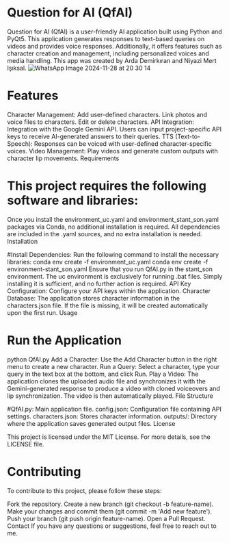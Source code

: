 

#  Question for AI (QfAI)

Question for AI (QfAI) is a user-friendly AI application built using Python and PyQt5. This application generates responses to text-based queries on videos and provides voice responses. Additionally, it offers features such as character creation and management, including personalized voices and media handling.
This app was created by Arda Demirkıran and Niyazi Mert Işıksal.
![WhatsApp Image 2024-11-28 at 20 30 14](https://github.com/user-attachments/assets/fff8890d-5236-42ed-83d3-7d79c312b8c7)

#  Features

Character Management:
Add user-defined characters.
Link photos and voice files to characters.
Edit or delete characters.
API Integration:
Integration with the Google Gemini API.
Users can input project-specific API keys to receive AI-generated answers to their queries.
TTS (Text-to-Speech):
Responses can be voiced with user-defined character-specific voices.
Video Management:
Play videos and generate custom outputs with character lip movements.
Requirements

#  This project requires the following software and libraries:

Once you install the environment_uc.yaml and environment_stant_son.yaml packages via Conda, no additional installation is required.
All dependencies are included in the .yaml sources, and no extra installation is needed.
Installation

#Install Dependencies:
Run the following command to install the necessary libraries:
conda env create -f environment_uc.yaml
conda env create -f environment-stant_son.yaml
Ensure that you run QfAI.py in the stant_son environment.
The uc environment is exclusively for running .bat files. Simply installing it is sufficient, and no further action is required.
API Key Configuration:
Configure your API keys within the application.
Character Database:
The application stores character information in the characters.json file. If the file is missing, it will be created automatically upon the first run.
Usage

#    Run the Application
python QfAI.py
Add a Character:
Use the Add Character button in the right menu to create a new character.
Run a Query:
Select a character, type your query in the text box at the bottom, and click Run.
Play a Video:
The application clones the uploaded audio file and synchronizes it with the Gemini-generated response to produce a video with cloned voiceovers and lip synchronization. The video is then automatically played.
File Structure

#QfAI.py: Main application file.
config.json: Configuration file containing API settings.
characters.json: Stores character information.
outputs/: Directory where the application saves generated output files.
License

This project is licensed under the MIT License. For more details, see the LICENSE file.

#    Contributing

To contribute to this project, please follow these steps:

Fork the repository.
Create a new branch (git checkout -b feature-name).
Make your changes and commit them (git commit -m 'Add new feature').
Push your branch (git push origin feature-name).
Open a Pull Request.
Contact
If you have any questions or suggestions, feel free to reach out to me.
